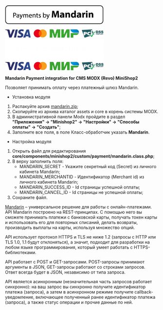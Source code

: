 ![Mandarin.io](../../../assets/images/Payments_by_color.png#gh-light-mode-only)
![Mandarin.io](../../../assets/images/Payments_by_color_bl.png#gh-dark-mode-only)

<b>Mandarin Payment integration for CMS MODX (Revo) MiniShop2</b>

Позволяет принимать оплату через платежный шлюз Mandarin.

* Установка модуля

1. Распакуйте архив [mandarin.zip](https://github.com/mksnmx/mandarin-cms/raw/main/ModX/Revo/mandarin.zip);
2. Скопируйте из архива каталог assets и core в корень системы MODX.
3. В административной панели Modx пройдите в раздел <strong>"Приложения" -> "Minishop2" -> "Настройки" -> "Способы оплаты" -> "Создать"</strong>;
4. Заполните все поля, в поле Класс-обработчик указать <strong>Mandarin</strong>.

* Настройка модуля
1. Открыть файл для редактирования 
<strong>core/components/minishop2/custom/payment/mandarin.class.php</strong>;
2. В верху заполнить поля:
    - MANDARIN_SECRET - Укажите секретный код (Secret) из личного кабинета Mandarin;
    - MANDARIN_MERCHANTID - Идентификатор (Merchant id) из личного кабинета Mandarin;
    - MANDARIN_SUCCESS_ID - Id страницы успешной оплаты;
    - MANDARIN_CANCEL_ID - Id страницы не успешной оплаты;
3. Сохраните файл.

[Mandarin](https://mandarin.io) – универсальное решение для работы с онлайн-платежами. API Mandarin построено на REST-принципах. С помощью него вы сможете принимать платежи с банковской карты, получать токен карты и использовать его для повторных списаний, делать возвраты, производить выплаты на карты, используя множество опций.

API использует протокол HTTPS и TLS не ниже 1.2 (запросы с HTTP или TLS 1.0, 1.1 будут отклоняться), а значит, подходит для разработки на любом языке программирования, который умеет работать с HTTPS-библиотеками.

API работает с POST и GET-запросами. POST-запросы принимают аргументы в JSON, GET-запросы работают со строками запросов. Ответ всегда будет в JSON, независимо от типа запроса.

API является асинхронным (незначительная часть запросов работает синхронно): на ваш запрос вы синхронно получите идентификатор платежа (запроса), а затем в асинхронном режиме получите callback-уведомление, включающее полученный ранее идентификатор платежа (запроса), а также статус операции и прочие данные по ней.
